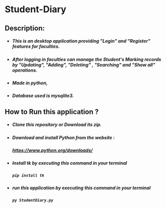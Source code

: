 # Student-Diary

## Description: 
* ##### This is an desktop application providing "Login" and "Register" features for faculties.
* ##### After logging in faculties can manage the Student's Marking records by  "Updating", "Adding", "Deleting" , "Searching" and "Show all" operations.
* ##### Made in python,
* ##### Database used is mysqlite3. 

## How to Run this application ?
* ##### Clone this repository or Download its zip.
* ##### Download and install Python from the website : 
    ##### https://www.python.org/downloads/
* ##### Install tk by executing this command in your terminal
    ##### ```pip install tk```
* ##### run this application by executing this command in your terminal
    ##### ```py StudentDiary.py```
